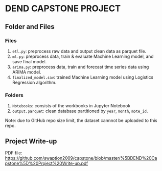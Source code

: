 # DEND CAPSTONE PROJECT

## Folder and Files

### Files
1. `etl.py`: preprocess raw data and output clean data as parquet file.
2. `ml.py`: preprocess data, train & evaluate Machine Learning model, and save final model.
3. `arima.py`: preprocess data, train and forecast time series data using ARIMA model.
4. `finalized_model.sav`: trained Machine Learning model using Logistics Regression algorithm.

### Folders
1. `Notebooks`: consists of the workbooks in Jupyter Notebook
2. `output.parquet`: clean database partitioned by `year`, `month`, `mote_id`.

Note: due to GitHub repo size limit, the dataset cannnot be uploaded to this repo.

## Project Write-up

PDF file: https://github.com/swaption2009/capstone/blob/master/%5BDEND%20Capstone%5D%20Project%20Write-up.pdf
